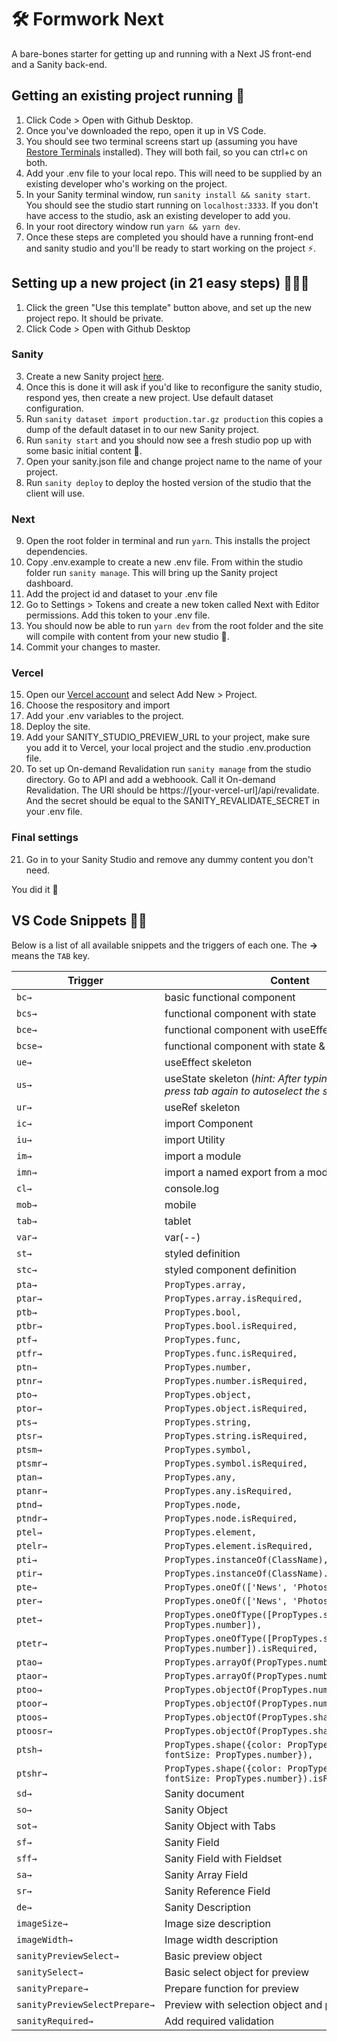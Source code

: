 # 🛠 Formwork Next

A bare-bones starter for getting up and running with a Next JS front-end and a Sanity back-end.

## Getting an existing project running 🚙

1. Click Code > Open with Github Desktop.
2. Once you've downloaded the repo, open it up in VS Code.
3. You should see two terminal screens start up (assuming you have [Restore Terminals](https://marketplace.visualstudio.com/items?itemName=EthanSK.restore-terminals) installed). They will both fail, so you can ctrl+c on both.
4. Add your .env file to your local repo. This will need to be supplied by an existing developer who's working on the project.
5. In your Sanity terminal window, run `sanity install && sanity start`. You should see the studio start running on `localhost:3333`. If you don't have access to the studio, ask an existing developer to add you.
6. In your root directory window run `yarn && yarn dev`.
7. Once these steps are completed you should have a running front-end and sanity studio and you'll be ready to start working on the project ⚡️.

## Setting up a new project (in 21 easy steps) 🏌🏻‍♂️

1. Click the green "Use this template" button above, and set up the new project repo. It should be private.
2. Click Code > Open with Github Desktop

### Sanity

3. Create a new Sanity project [here](https://www.sanity.io/organizations/op151nfww).
4. Once this is done it will ask if you'd like to reconfigure the sanity studio, respond yes, then create a new project. Use default dataset configuration.
5. Run `sanity dataset import production.tar.gz production` this copies a dump of the default dataset in to our new Sanity project.
6. Run `sanity start` and you should now see a fresh studio pop up with some basic initial content 🌱.
7. Open your sanity.json file and change project name to the name of your project.
8. Run `sanity deploy` to deploy the hosted version of the studio that the client will use.

### Next

9. Open the root folder in terminal and run `yarn`. This installs the project dependencies.
10. Copy .env.example to create a new .env file. From within the studio folder run `sanity manage`. This will bring up the Sanity project dashboard.
11. Add the project id and dataset to your .env file
12. Go to Settings > Tokens and create a new token called Next with Editor permissions. Add this token to your .env file.
13. You should now be able to run `yarn dev` from the root folder and the site will compile with content from your new studio 🎉.
14. Commit your changes to master.

### Vercel

15. Open our [Vercel account](https://vercel.com/formwork) and select Add New > Project.
16. Choose the respository and import
17. Add your .env variables to the project.
18. Deploy the site.
19. Add your SANITY_STUDIO_PREVIEW_URL to your project, make sure you add it to Vercel, your local project and the studio .env.production file.
20. To set up On-demand Revalidation run `sanity manage` from the studio directory. Go to API and add a webhoook. Call it On-demand Revalidation. The URl should be https://[your-vercel-url]/api/revalidate. And the secret should be equal to the SANITY_REVALIDATE_SECRET in your .env file.

### Final settings

21. Go in to your Sanity Studio and remove any dummy content you don't need.

You did it 🥲

## VS Code Snippets 💆‍♀️

Below is a list of all available snippets and the triggers of each one. The **→** means the `TAB` key.

| Trigger                       | Content                                                                                                          |
| ----------------------------- | ---------------------------------------------------------------------------------------------------------------- |
| `bc→`                         | basic functional component                                                                                       |
| `bcs→`                        | functional component with state                                                                                  |
| `bce→`                        | functional component with useEffect                                                                              |
| `bcse→`                       | functional component with state & useEffect                                                                      |
| `ue→`                         | useEffect skeleton                                                                                               |
| `us→`                         | useState skeleton (<i>hint: After typing the state name press tab again to autoselect the setState section.</i>) |
| `ur→`                         | useRef skeleton                                                                                                  |
| `ic→`                         | import Component                                                                                                 |
| `iu→`                         | import Utility                                                                                                   |
| `im→`                         | import a module                                                                                                  |
| `imn→`                        | import a named export from a module                                                                              |
| `cl→`                         | console.log                                                                                                      |
| `mob→`                        | mobile                                                                                                           |
| `tab→`                        | tablet                                                                                                           |
| `var→`                        | var(--)                                                                                                          |
| `st→`                         | styled definition                                                                                                |
| `stc→`                        | styled component definition                                                                                      |
| `pta→`                        | `PropTypes.array,`                                                                                               |
| `ptar→`                       | `PropTypes.array.isRequired,`                                                                                    |
| `ptb→`                        | `PropTypes.bool,`                                                                                                |
| `ptbr→`                       | `PropTypes.bool.isRequired,`                                                                                     |
| `ptf→`                        | `PropTypes.func,`                                                                                                |
| `ptfr→`                       | `PropTypes.func.isRequired,`                                                                                     |
| `ptn→`                        | `PropTypes.number,`                                                                                              |
| `ptnr→`                       | `PropTypes.number.isRequired,`                                                                                   |
| `pto→`                        | `PropTypes.object,`                                                                                              |
| `ptor→`                       | `PropTypes.object.isRequired,`                                                                                   |
| `pts→`                        | `PropTypes.string,`                                                                                              |
| `ptsr→`                       | `PropTypes.string.isRequired,`                                                                                   |
| `ptsm→`                       | `PropTypes.symbol,`                                                                                              |
| `ptsmr→`                      | `PropTypes.symbol.isRequired,`                                                                                   |
| `ptan→`                       | `PropTypes.any,`                                                                                                 |
| `ptanr→`                      | `PropTypes.any.isRequired,`                                                                                      |
| `ptnd→`                       | `PropTypes.node,`                                                                                                |
| `ptndr→`                      | `PropTypes.node.isRequired,`                                                                                     |
| `ptel→`                       | `PropTypes.element,`                                                                                             |
| `ptelr→`                      | `PropTypes.element.isRequired,`                                                                                  |
| `pti→`                        | `PropTypes.instanceOf(ClassName),`                                                                               |
| `ptir→`                       | `PropTypes.instanceOf(ClassName).isRequired,`                                                                    |
| `pte→`                        | `PropTypes.oneOf(['News', 'Photos']),`                                                                           |
| `pter→`                       | `PropTypes.oneOf(['News', 'Photos']).isRequired,`                                                                |
| `ptet→`                       | `PropTypes.oneOfType([PropTypes.string, PropTypes.number]),`                                                     |
| `ptetr→`                      | `PropTypes.oneOfType([PropTypes.string, PropTypes.number]).isRequired,`                                          |
| `ptao→`                       | `PropTypes.arrayOf(PropTypes.number),`                                                                           |
| `ptaor→`                      | `PropTypes.arrayOf(PropTypes.number).isRequired,`                                                                |
| `ptoo→`                       | `PropTypes.objectOf(PropTypes.number),`                                                                          |
| `ptoor→`                      | `PropTypes.objectOf(PropTypes.number).isRequired,`                                                               |
| `ptoos→`                      | `PropTypes.objectOf(PropTypes.shape()),`                                                                         |
| `ptoosr→`                     | `PropTypes.objectOf(PropTypes.shape()).isRequired,`                                                              |
| `ptsh→`                       | `PropTypes.shape({color: PropTypes.string, fontSize: PropTypes.number}),`                                        |
| `ptshr→`                      | `PropTypes.shape({color: PropTypes.string, fontSize: PropTypes.number}).isRequired,`                             |
| `sd→`                         | Sanity document                                                                                                  |
| `so→`                         | Sanity Object                                                                                                    |
| `sot→`                        | Sanity Object with Tabs                                                                                          |
| `sf→`                         | Sanity Field                                                                                                     |
| `sff→`                        | Sanity Field with Fieldset                                                                                       |
| `sa→`                         | Sanity Array Field                                                                                               |
| `sr→`                         | Sanity Reference Field                                                                                           |
| `de→`                         | Sanity Description                                                                                               |
| `imageSize→`                  | Image size description                                                                                           |
| `imageWidth→`                 | Image width description                                                                                          |
| `sanityPreviewSelect→`        | Basic preview object                                                                                             |
| `sanitySelect→`               | Basic select object for preview                                                                                  |
| `sanityPrepare→`              | Prepare function for preview                                                                                     |
| `sanityPreviewSelectPrepare→` | Preview with selection object and prepare function                                                               |
| `sanityRequired→`             | Add required validation                                                                                          |
